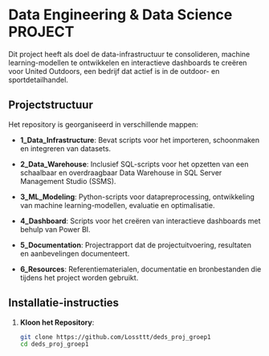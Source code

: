 # Data Engineering & Data Science PROJECT

Dit project heeft als doel de data-infrastructuur te consolideren, machine learning-modellen te ontwikkelen en interactieve dashboards te creëren voor United Outdoors, een bedrijf dat actief is in de outdoor- en sportdetailhandel.

## Projectstructuur

Het repository is georganiseerd in verschillende mappen:

- **1_Data_Infrastructure**: Bevat scripts voor het importeren, schoonmaken en integreren van datasets.
  
- **2_Data_Warehouse**: Inclusief SQL-scripts voor het opzetten van een schaalbaar en overdraagbaar Data Warehouse in SQL Server Management Studio (SSMS).

- **3_ML_Modeling**: Python-scripts voor datapreprocessing, ontwikkeling van machine learning-modellen, evaluatie en optimalisatie.

- **4_Dashboard**: Scripts voor het creëren van interactieve dashboards met behulp van Power BI.

- **5_Documentation**: Projectrapport dat de projectuitvoering, resultaten en aanbevelingen documenteert.

- **6_Resources**: Referentiematerialen, documentatie en bronbestanden die tijdens het project worden gebruikt.

## Installatie-instructies

1. **Kloon het Repository**:
   ```bash
   git clone https://github.com/Lossttt/deds_proj_groep1
   cd deds_proj_groep1
